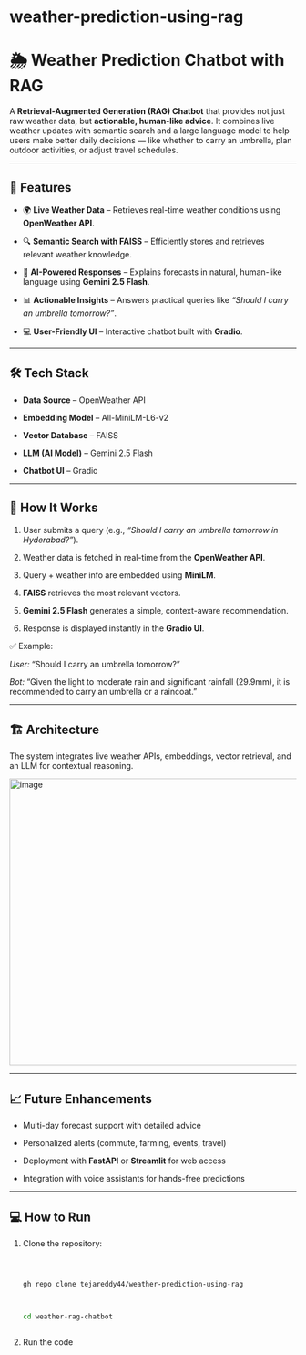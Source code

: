 # weather-prediction-using-rag
# 🌦️ Weather Prediction Chatbot with RAG  
 
A **Retrieval-Augmented Generation (RAG) Chatbot** that provides not just raw weather data, but **actionable, human-like advice**. It combines live weather updates with semantic search and a large language model to help users make better daily decisions — like whether to carry an umbrella, plan outdoor activities, or adjust travel schedules.  
 
---
 
## 🚀 Features  



- 🌍 **Live Weather Data** – Retrieves real-time weather conditions using **OpenWeather API**.  



- 🔍 **Semantic Search with FAISS** – Efficiently stores and retrieves relevant weather knowledge.  



- 🤖 **AI-Powered Responses** – Explains forecasts in natural, human-like language using **Gemini 2.5 Flash**.  



- 📊 **Actionable Insights** – Answers practical queries like *“Should I carry an umbrella tomorrow?”*.  



- 💻 **User-Friendly UI** – Interactive chatbot built with **Gradio**.  
 
---
 
## 🛠️ Tech Stack  



- **Data Source** – OpenWeather API  



- **Embedding Model** – All-MiniLM-L6-v2  



- **Vector Database** – FAISS  



- **LLM (AI Model)** – Gemini 2.5 Flash  



- **Chatbot UI** – Gradio  
 
---
 
## 📄 How It Works  



1. User submits a query (e.g., *“Should I carry an umbrella tomorrow in Hyderabad?”*).  



2. Weather data is fetched in real-time from the **OpenWeather API**.  



3. Query + weather info are embedded using **MiniLM**.  



4. **FAISS** retrieves the most relevant vectors.  



5. **Gemini 2.5 Flash** generates a simple, context-aware recommendation.  



6. Response is displayed instantly in the **Gradio UI**.  
 
✅ Example:  



*User:* “Should I carry an umbrella tomorrow?”  



*Bot:* “Given the light to moderate rain and significant rainfall (29.9mm), it is recommended to carry an umbrella or a raincoat.”  
 
---
 
## 🏗️ Architecture  
 
The system integrates live weather APIs, embeddings, vector retrieval, and an LLM for contextual reasoning.  
 
<img width="1450" height="502" alt="image" src="https://github.com/user-attachments/assets/3106c33e-a630-4e30-84e4-a4a41c473f8a" />
 
 
---
 
## 📈 Future Enhancements  



- Multi-day forecast support with detailed advice  



- Personalized alerts (commute, farming, events, travel)  



- Deployment with **FastAPI** or **Streamlit** for web access  



- Integration with voice assistants for hands-free predictions  
 
---
 
## 💻 How to Run  



1. Clone the repository:  



   ```bash



   gh repo clone tejareddy44/weather-prediction-using-rag



   cd weather-rag-chatbot



2. Run the code

 
